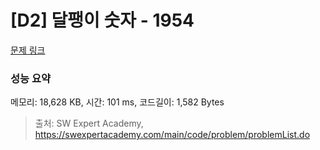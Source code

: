 # [D2] 달팽이 숫자 - 1954 

[문제 링크](https://swexpertacademy.com/main/code/problem/problemDetail.do?contestProbId=AV5PobmqAPoDFAUq) 

### 성능 요약

메모리: 18,628 KB, 시간: 101 ms, 코드길이: 1,582 Bytes



> 출처: SW Expert Academy, https://swexpertacademy.com/main/code/problem/problemList.do